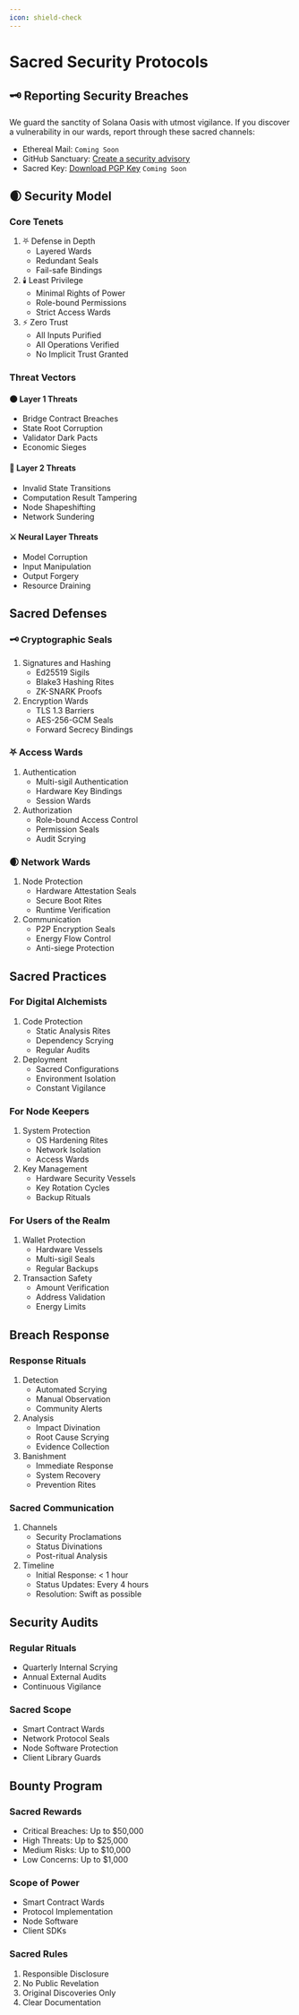 ```yaml
---
icon: shield-check
---
```


# Sacred Security Protocols

## 🗝️ Reporting Security Breaches

We guard the sanctity of Solana Oasis with utmost vigilance. If you discover a vulnerability in our wards, report through these sacred channels:

* Ethereal Mail: `Coming Soon`
* GitHub Sanctuary: [Create a security advisory](https://github.com/NubsCarson/SolanaOasis-Layer2/security/advisories/new)
* Sacred Key: [Download PGP Key](docs/pgp-key.asc) `Coming Soon`

## 🌒 Security Model

### Core Tenets

1. ⛧ Defense in Depth
   * Layered Wards
   * Redundant Seals
   * Fail-safe Bindings
2. 🕯️ Least Privilege
   * Minimal Rights of Power
   * Role-bound Permissions
   * Strict Access Wards
3. ⚡ Zero Trust
   * All Inputs Purified
   * All Operations Verified
   * No Implicit Trust Granted

### Threat Vectors

#### 🌑 Layer 1 Threats

* Bridge Contract Breaches
* State Root Corruption
* Validator Dark Pacts
* Economic Sieges

#### 🧠 Layer 2 Threats

* Invalid State Transitions
* Computation Result Tampering
* Node Shapeshifting
* Network Sundering

#### ⚔️ Neural Layer Threats

* Model Corruption
* Input Manipulation
* Output Forgery
* Resource Draining

## Sacred Defenses

### 🗝️ Cryptographic Seals

1. Signatures and Hashing
   * Ed25519 Sigils
   * Blake3 Hashing Rites
   * ZK-SNARK Proofs
2. Encryption Wards
   * TLS 1.3 Barriers
   * AES-256-GCM Seals
   * Forward Secrecy Bindings

### ⛧ Access Wards

1. Authentication
   * Multi-sigil Authentication
   * Hardware Key Bindings
   * Session Wards
2. Authorization
   * Role-bound Access Control
   * Permission Seals
   * Audit Scrying

### 🌒 Network Wards

1. Node Protection
   * Hardware Attestation Seals
   * Secure Boot Rites
   * Runtime Verification
2. Communication
   * P2P Encryption Seals
   * Energy Flow Control
   * Anti-siege Protection

## Sacred Practices

### For Digital Alchemists

1. Code Protection
   * Static Analysis Rites
   * Dependency Scrying
   * Regular Audits
2. Deployment
   * Sacred Configurations
   * Environment Isolation
   * Constant Vigilance

### For Node Keepers

1. System Protection
   * OS Hardening Rites
   * Network Isolation
   * Access Wards
2. Key Management
   * Hardware Security Vessels
   * Key Rotation Cycles
   * Backup Rituals

### For Users of the Realm

1. Wallet Protection
   * Hardware Vessels
   * Multi-sigil Seals
   * Regular Backups
2. Transaction Safety
   * Amount Verification
   * Address Validation
   * Energy Limits

## Breach Response

### Response Rituals

1. Detection
   * Automated Scrying
   * Manual Observation
   * Community Alerts
2. Analysis
   * Impact Divination
   * Root Cause Scrying
   * Evidence Collection
3. Banishment
   * Immediate Response
   * System Recovery
   * Prevention Rites

### Sacred Communication

1. Channels
   * Security Proclamations
   * Status Divinations
   * Post-ritual Analysis
2. Timeline
   * Initial Response: < 1 hour
   * Status Updates: Every 4 hours
   * Resolution: Swift as possible

## Security Audits

### Regular Rituals

* Quarterly Internal Scrying
* Annual External Audits
* Continuous Vigilance

### Sacred Scope

* Smart Contract Wards
* Network Protocol Seals
* Node Software Protection
* Client Library Guards

## Bounty Program

### Sacred Rewards

* Critical Breaches: Up to $50,000
* High Threats: Up to $25,000
* Medium Risks: Up to $10,000
* Low Concerns: Up to $1,000

### Scope of Power

* Smart Contract Wards
* Protocol Implementation
* Node Software
* Client SDKs

### Sacred Rules

1. Responsible Disclosure
2. No Public Revelation
3. Original Discoveries Only
4. Clear Documentation
